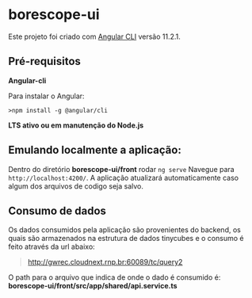 # borescope-ui

Este projeto foi criado com [Angular CLI](https://github.com/angular/angular-cli) versão 11.2.1.

## Pré-requisitos

**Angular-cli**

  Para instalar o Angular:
  
    >npm install -g @angular/cli
  
**LTS ativo ou em manutenção do Node.js**

## Emulando localmente a aplicação:

Dentro do diretório **borescope-ui/front** rodar `ng serve` 
Navegue para `http://localhost:4200/`. 
A aplicação atualizará automaticamente caso algum dos arquivos de codigo seja salvo.

## Consumo de dados

Os dados consumidos pela aplicação são provenientes do backend, os quais são armazenados na estrutura de dados tinycubes e o consumo é feito através da url abaixo:

>http://gwrec.cloudnext.rnp.br:60089/tc/query2

O path para o arquivo que indica de onde o dado é consumido é:
**borescope-ui/front/src/app/shared/api.service.ts**

